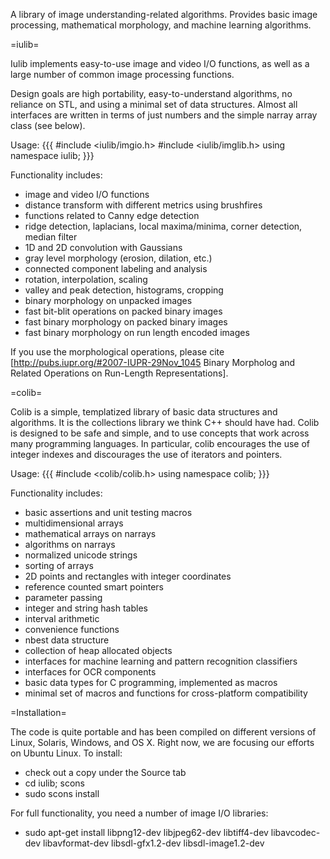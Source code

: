 A library of image understanding-related algorithms.  Provides basic image processing, mathematical morphology, and machine learning algorithms.

=iulib=

Iulib implements easy-to-use image and video I/O functions, as well as a large number of common image processing functions.

Design goals are high portability, easy-to-understand algorithms, no reliance on STL, and using a minimal set of data structures.  Almost all interfaces are written in terms of just numbers and the simple narray array class (see below).

Usage:
{{{
#include <iulib/imgio.h>
#include <iulib/imglib.h>
using namespace iulib;
}}} 

Functionality includes:

  * image and video I/O functions
  * distance transform with different metrics using brushfires
  * functions related to Canny edge detection
  * ridge detection, laplacians, local maxima/minima, corner detection, median filter
  * 1D and 2D convolution with Gaussians
  * gray level morphology (erosion, dilation, etc.)
  * connected component labeling and analysis
  * rotation, interpolation, scaling
  * valley and peak detection, histograms, cropping
  * binary morphology on unpacked images
  * fast bit-blit operations on packed binary images
  * fast binary morphology on packed binary images
  * fast binary morphology on run length encoded images

If you use the morphological operations, please cite [http://pubs.iupr.org/#2007-IUPR-29Nov_1045 Binary Morpholog and Related Operations on Run-Length Representations].

=colib=

Colib is a simple, templatized library of basic data structures and algorithms.  It is the collections library we think C++ should have had.  Colib is designed to be safe and simple, and to use concepts that work across many programming languages.  In particular, colib encourages the use of integer indexes and discourages the use of iterators and pointers.

Usage: 
{{{
#include <colib/colib.h>
using namespace colib;
}}}

Functionality includes:

  * basic assertions and unit testing macros
  * multidimensional arrays
  * mathematical arrays on narrays
  * algorithms on narrays
  * normalized unicode strings
  * sorting of arrays 
  * 2D points and rectangles with integer coordinates
  * reference counted smart pointers
  * parameter passing
  * integer and string hash tables
  * interval arithmetic
  * convenience functions
  * nbest data structure
  * collection of heap allocated objects
  * interfaces for machine learning and pattern recognition classifiers
  * interfaces for OCR components
  * basic data types for C programming, implemented as macros
  * minimal set of macros and functions for cross-platform compatibility

=Installation=

The code is quite portable and has been compiled on different versions of Linux, Solaris, Windows, and OS X.  Right now, we are focusing our efforts on Ubuntu Linux.  To install:

  * check out a copy under the Source tab
  * cd iulib; scons
  * sudo scons install

For full functionality, you need a number of image I/O libraries:

  * sudo apt-get install libpng12-dev libjpeg62-dev libtiff4-dev libavcodec-dev libavformat-dev libsdl-gfx1.2-dev libsdl-image1.2-dev 

